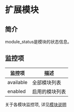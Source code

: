# 扩展模块

## 简介

module_status是模块的状态信息。

## 监控项

| 监控项    | 描述           |
| --------- | ------------ |
| available | 全部模块列表   |
| enabled   | 启用的模块列表 |

关于各模块监控项, 详见[模块说明](../modules/modules.md)


